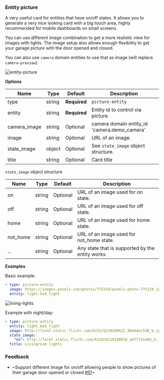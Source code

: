 ### Entity picture

A very useful card for entities that have on/off states. It allows you to generate a very nice looking card with a big touch area, highly recommended for mobile dashboards on small screens.

You can use different image combination to get a more realistic view for images with lights. The image setup also allows enough flexibility to get your garage picture with the door opened and closed.

You can also use `camera` domain entities to use that as image (will replace `camera-preview`).

![entity-picture](https://user-images.githubusercontent.com/7738048/41775897-71fca8a0-762e-11e8-9f14-71473b4db153.gif)

**Options**

| Name | Type | Default | Description
| ---- | ---- | ------- | -----------
| type | string | **Required** | `picture-entity`
| entity | string | **Required** | Entity id to control via picture.
| camera_image | string | Optional | camera domain entity_id 'camera.demo_camera'
| image | string | Optional| URL of an image.
| state_image | object | Optional | See `state_image` object structure.
| title | string | Optional | Card title

`state_image` object structure

| Name | Type | Default | Description
| ---- | ---- | ------- | -----------
| on | string | Optional | URL of an image used for on state.
| off | string | Optional | URL of an image used for off state.
| home | string | Optional | URL of an image used for home state.
| not_home | string | Optional | URL of an image used for not_home state.
| ... | string | Optional | Any state that is supported by the entity works

**Examples**

Basic example:

```yaml
- type: picture-entity
  image: https://images.pexels.com/photos/775219/pexels-photo-775219.jpeg?auto=compress&cs=tinysrgb&dpr=2&h=295&w=490
  entity: light.bed_light
```

![living-lights](https://user-images.githubusercontent.com/7738048/42104959-57111504-7bd7-11e8-94cc-d09871ee4b45.gif)

Example with night/day:

```yaml
- type: picture-entity
  entity: light.bed_light
  image: http://farm7.static.flickr.com/6153/6220100622_88e64ec5d8_b.jpg
  state_image:
    "on": http://farm7.static.flickr.com/6220/6220100616_a877f41a66_b.jpg
  title: Livingroom lights
```

### Feedback
- ~Support different image for on/off allowing people to show pictures of their garage door opened or closed [#51](https://github.com/home-assistant/ui-schema/issues/51)~